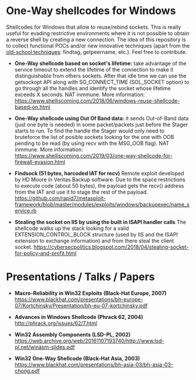 # One-Way shellcodes for Windows
Shellcodes for Windows that allow to reuse/rebind sockets. This is really useful for evading restrictive environments where it is not possible to obtain a reverse shell by creating a new connection. The idea of this repository is to collect functional POCs and/or new innovative techniques (apart from the [old-school techniques](http://phrack.org/issues/62/7.html): findtag, getpeername, etc.). Feel free to contribute.

* **One-Way shellcode based on socket's lifetime:** take advantage of the service timeout to extend the lifetime of the connection to make it distinguishable from others sockets. After that idle time we can use the getsockopt API along with SO_CONNECT_TIME (SOL_SOCKET option) to go through all the handles and identify the socket whose lifetime exceeds X seconds. NAT inmmune. More information: https://www.shelliscoming.com/2018/06/windows-reuse-shellcode-based-on.html

* **One-Way shellcode using Out Of Band data:** it sends Out-of-Band data (just one byte is needed) in some packet/packets just before the Stager starts to run. To find the handle the Stager would only need to bruteforce the list of posible sockets looking for the one with OOB pending to be read (by using recv with the MSG_OOB flag). NAT inmmune. More information: https://www.shelliscoming.com/2019/03/one-way-shellcode-for-firewall-evasion.html

* **Findsock (51 bytes, harcoded IAT for recv)**
Remote exploit developed by HD Moore in Veritas Backup software. Due to the space restrictions to execute code (about 50 bytes), the payload gets the recv() address from the IAT and use it to stage the rest of the payload. 
https://github.com/rapid7/metasploit-framework/blob/master/modules/exploits/windows/backupexec/name_service.rb

* **Stealing the socket on IIS by using the built in ISAPI handler calls**
The shellcode walks up the stack looking for a valid EXTENSION_CONTROL_BLOCK structure (used by IIS and the ISAPI extension to exchange information) and from there steal the client socket.
https://cybersecpolitics.blogspot.com/2018/04/stealing-socket-for-policy-and-profit.html

# Presentations / Talks / Papers
* **Macro-Reliability in Win32 Exploits (Black-Hat Europe, 2007)**
https://www.blackhat.com/presentations/bh-europe-07/Kortchinsky/Presentation/bh-eu-07-kortchinsky.pdf

* **Advances in Windows Shellcode (Phrack 62, 2004)**
http://phrack.org/issues/62/7.html

* **Win32 Assembly Components (LSD-PL, 2002)**
https://web.archive.org/web/20161107193740/http://www.lsd-pl.net/winasm-slides.pdf

* **Win32 One-Way Shellcode (Black-Hat Asia, 2003)**
https://www.blackhat.com/presentations/bh-asia-03/bh-asia-03-chong.pdf
